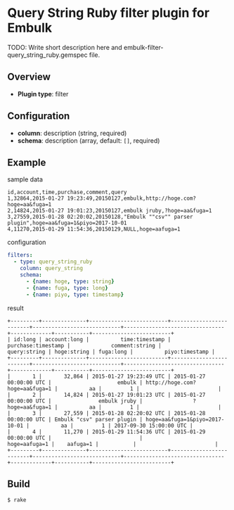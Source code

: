# Query String Ruby filter plugin for Embulk

TODO: Write short description here and embulk-filter-query_string_ruby.gemspec file.

## Overview

* **Plugin type**: filter

## Configuration

- **column**: description (string, required)
- **schema**: description (array, default: `[]`, required)

## Example

sample data
```
id,account,time,purchase,comment,query
1,32864,2015-01-27 19:23:49,20150127,embulk,http://hoge.com?hoge=aa&fuga=1
2,14824,2015-01-27 19:01:23,20150127,embulk jruby,?hoge=aa&fuga=1
3,27559,2015-01-28 02:20:02,20150128,"Embulk ""csv"" parser plugin",hoge=aa&fuga=1&piyo=2017-10-01
4,11270,2015-01-29 11:54:36,20150129,NULL,hoge=aafuga=1

```

configuration
```yaml
filters:
  - type: query_string_ruby
    column: query_string
    schema: 
      - {name: hoge, type: string}
      - {name: fuga, type: long}
      - {name: piyo, type: timestamp}
```

result
```
+---------+--------------+-------------------------+-------------------------+----------------------------+--------------------------------+-------------+-----------+-------------------------+
| id:long | account:long |          time:timestamp |      purchase:timestamp |             comment:string |                   query:string | hoge:string | fuga:long |          piyo:timestamp |
+---------+--------------+-------------------------+-------------------------+----------------------------+--------------------------------+-------------+-----------+-------------------------+
|       1 |       32,864 | 2015-01-27 19:23:49 UTC | 2015-01-27 00:00:00 UTC |                     embulk | http://hoge.com?hoge=aa&fuga=1 |          aa |         1 |                         |
|       2 |       14,824 | 2015-01-27 19:01:23 UTC | 2015-01-27 00:00:00 UTC |               embulk jruby |                ?hoge=aa&fuga=1 |          aa |         1 |                         |
|       3 |       27,559 | 2015-01-28 02:20:02 UTC | 2015-01-28 00:00:00 UTC | Embulk "csv" parser plugin | hoge=aa&fuga=1&piyo=2017-10-01 |          aa |         1 | 2017-09-30 15:00:00 UTC |
|       4 |       11,270 | 2015-01-29 11:54:36 UTC | 2015-01-29 00:00:00 UTC |                            |                  hoge=aafuga=1 |    aafuga=1 |           |                         |
+---------+--------------+-------------------------+-------------------------+----------------------------+--------------------------------+-------------+-----------+-------------------------+
```


## Build

```
$ rake
```
